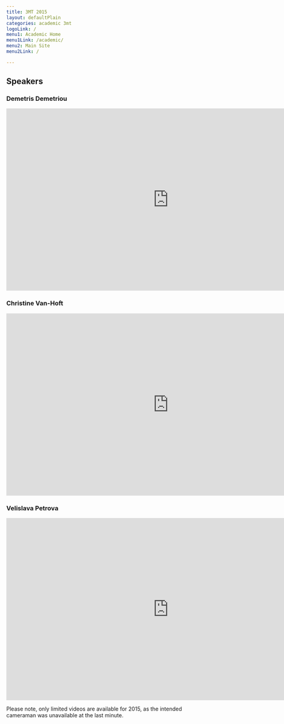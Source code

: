 ```yaml
---
title: 3MT 2015
layout: defaultPlain
categories: academic 3mt
logoLink: /
menu1: Academic Home
menu1Link: /academic/
menu2: Main Site
menu2Link: /

---
```


## Speakers

### Demetris Demetriou

<iframe width="853" height="480" src="https://www.youtube.com/embed/PHsI4MKg4rQ?controls=0&amp;showinfo=0" frameborder="0" allowfullscreen></iframe>

### Christine Van-Hoft

<iframe width="853" height="480" src="https://www.youtube.com/embed/XIiA1KXjJw8?controls=0&amp;showinfo=0" frameborder="0" allowfullscreen></iframe>

### Velislava Petrova

<iframe width="853" height="480" src="https://www.youtube.com/embed/hLunIrP2pMA?controls=0&amp;showinfo=0" frameborder="0" allowfullscreen></iframe>

Please note, only limited videos are available for 2015, as the intended cameraman was unavailable at the last minute.

